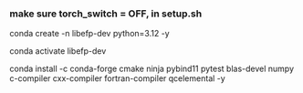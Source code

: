 

### make sure torch_switch = OFF, in setup.sh #########################

conda create -n libefp-dev python=3.12 -y

conda activate libefp-dev

conda install -c conda-forge cmake ninja pybind11 pytest blas-devel numpy c-compiler cxx-compiler fortran-compiler qcelemental -y
